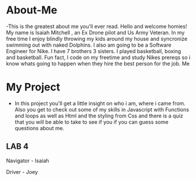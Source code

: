 # About-Me
-This is the greatest about me you'll ever read. 
Hello and welcome homies! My name is Isaiah Mitchell , an Ex Drone pilot and Us Army Veteran. In my free time I enjoy blindly throwing my kids around my house and syncronize swimming out with naked Dolphins. I also am going to be a Software Engineer for Nike. I have 7 brothers 3 sisters. I played basketball, boxing and basketball. Fun fact, I code on my freetime and study Nikes prereqs so i know whats going to happen when they hire the best person for the job. Me

# My Project
- In this project you'll get a little insight on who i am, where i came from. Also you get to check out some of my skills in Javascript with Functions and loops as well as Html and the styling from Css and there is a quiz that you will be able to take to see if you if you can guess some questions about me.



## LAB 4

Navigator - Isaiah

Driver -  Joey